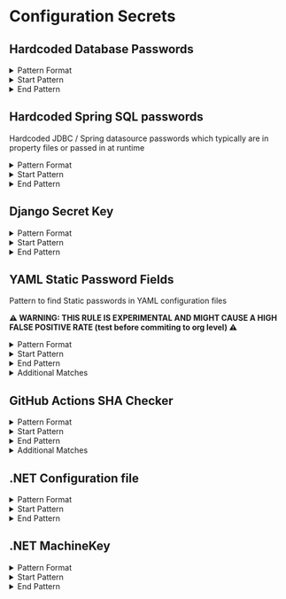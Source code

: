<!-- WARNING: This README is generated automatically
-->
# Configuration Secrets

## Hardcoded Database Passwords


<details>
<summary>Pattern Format</summary>
<p>

```regex
[^\r\n\p{Cc}]+
```

**Comments / Notes:**

- Current Version: v0.1
- Only support for Postgres and MySQL password strings
- Checks if the password is null / length of 0
- Supports quoted passwords
- Not case sensative
</p>
</details>


<details>
<summary>Start Pattern</summary>
<p>

```regex
(?:[^0-9A-Za-z]|\A)(?i)(?:postgres|mysql|mysql_root)_password[\t ]*[=:][\t ]*['"]
```

</p>
</details>
<details>
<summary>End Pattern</summary>
<p>

```regex
\z|[\r\n'"]
```

</p>
</details>

## Hardcoded Spring SQL passwords

Hardcoded JDBC / Spring datasource passwords which typically are in property files or passed in at runtime


<details>
<summary>Pattern Format</summary>
<p>

```regex
[^\r\n'"\p{Cc}]+
```

**Comments / Notes:**

- Current Version: v0.1
</p>
</details>


<details>
<summary>Start Pattern</summary>
<p>

```regex
(?:spring\.datasource|jdbc)\.password[ \t]*=[ \t]*['"]?
```

</p>
</details>
<details>
<summary>End Pattern</summary>
<p>

```regex
\z|['"\r\n]
```

</p>
</details>

## Django Secret Key


<details>
<summary>Pattern Format</summary>
<p>

```regex
[^\r\n"']+
```

**Comments / Notes:**

- Current Version: v0.1
- _If the secret is at the start of the file, its not picked up_
</p>
</details>


<details>
<summary>Start Pattern</summary>
<p>

```regex
\bSECRET_KEY[ \t]*=[ \t]*["']
```

</p>
</details>
<details>
<summary>End Pattern</summary>
<p>

```regex
['"]
```

</p>
</details>

## YAML Static Password Fields

Pattern to find Static passwords in YAML configuration files


**⚠️ WARNING: THIS RULE IS EXPERIMENTAL AND MIGHT CAUSE A HIGH FALSE POSITIVE RATE (test before commiting to org level) ⚠️**

<details>
<summary>Pattern Format</summary>
<p>

```regex
[^\r\n'"]+
```

**Comments / Notes:**

- Current Version: v0.1
- The hardcoded password is between 12 and 32 chars long
- Some false positives in Code might appear
- The pattern only checks for certain key words to begin the pattern (`secret`, `password`, etc.)
</p>
</details>


<details>
<summary>Start Pattern</summary>
<p>

```regex
(?:\n|\A)[ \t]*(?:secret|service_pass(wd|word|code|phrase)|pass(?:wd|word|code|phrase)?|key)[ \t]*:[ \t]*['"]?
```

</p>
</details>
<details>
<summary>End Pattern</summary>
<p>

```regex
['"\r\n]|\z
```

</p>
</details>
<details>
<summary>Additional Matches</summary>
<p>
Add these additional matches to the [Secret Scanning Custom Pattern](https://docs.github.com/en/enterprise-cloud@latest/code-security/secret-scanning/defining-custom-patterns-for-secret-scanning#example-of-a-custom-pattern-specified-using-additional-requirements).


- Not Match: `^(?:keyPassphrase|password|key|[ \t]+|\$\{[A-Za-z0-9_-]+\}|(?:str|string|int|bool)( +#.*)?),?$`
- Not Match: `^(?:.* = )?(?:None|[Tt]rue|[Ff]alse|[Nn]ull|Default(?:Type)?|Event|[A-Z]+_KEY|VERSION|NAME|update|destroy|(?:dis|en)ableEventListeners|\.\.\.),?$`
- Not Match: `^(?:(?:this|self|obj)\.)(?:[A-Za-z_]+\,|[A-Za-z_].*)$`
- Not Match: `^(?:[a-zA-Z_]+(?:\(\))?\.)*[a-zA-Z_]+\(\)$`
- Not Match: `^\s*(?:typing\.)?(?:[Tt]uple|[Ll]ist|[Dd]ict|Callable|Iterable|Sequence|Optional|Union)\[.*$`

</p>
</details>

## GitHub Actions SHA Checker


<details>
<summary>Pattern Format</summary>
<p>

```regex
[a-z0-9_-]{1,39}\/[a-z0-9_-]{1,100}@[a-z0-9._-]{1,39}
```

**Comments / Notes:**

- Current Version: v0.1
- Checks for all github action susing a version that isn't a pinned SHA-1 commit hash
- Checks for uses: org name / repo name @ string under 40 characters
- Not case sensative
- exclude all actions in actions, github and advanced-security repo
</p>
</details>


<details>
<summary>Start Pattern</summary>
<p>

```regex
\buses:[ \t]{1,5}
```

</p>
</details>
<details>
<summary>End Pattern</summary>
<p>

```regex
\s|\z
```

</p>
</details>
<details>
<summary>Additional Matches</summary>
<p>
Add these additional matches to the [Secret Scanning Custom Pattern](https://docs.github.com/en/enterprise-cloud@latest/code-security/secret-scanning/defining-custom-patterns-for-secret-scanning#example-of-a-custom-pattern-specified-using-additional-requirements).


- Not Match: `^(actions|github|advanced-security)/`

</p>
</details>

## .NET Configuration file


<details>
<summary>Pattern Format</summary>
<p>

```regex
[^"\x00\x08]+
```

**Comments / Notes:**

- Current Version: v0.1
- XML key/value format, <add key="key name" value="value of key" />
</p>
</details>


<details>
<summary>Start Pattern</summary>
<p>

```regex
<add\s+key="[^"]*(?i)(password|secret|pass(?:wd|word|code|phrase)?|key|token)"\s+value="
```

</p>
</details>
<details>
<summary>End Pattern</summary>
<p>

```regex
\"
```

</p>
</details>

## .NET MachineKey


<details>
<summary>Pattern Format</summary>
<p>

```regex
[A-Fa-f0-9]+
```

**Comments / Notes:**

- Current Version: v0.1
- contents of the validationKey or decryptionKey of a machineKey XML element
</p>
</details>


<details>
<summary>Start Pattern</summary>
<p>

```regex
<machineKey\s+[^>]*(validation|decryption)Key="
```

</p>
</details>
<details>
<summary>End Pattern</summary>
<p>

```regex
\"
```

</p>
</details>